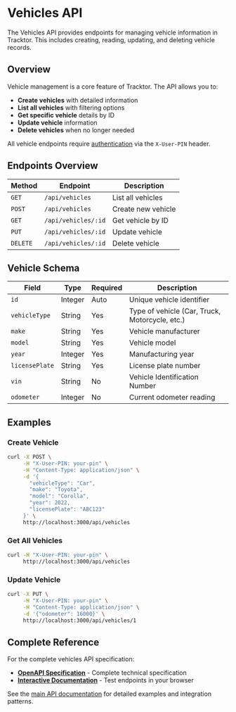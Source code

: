 # Vehicles API

The Vehicles API provides endpoints for managing vehicle information in Tracktor. This includes creating, reading, updating, and deleting vehicle records.

## Overview

Vehicle management is a core feature of Tracktor. The API allows you to:

- **Create vehicles** with detailed information
- **List all vehicles** with filtering options
- **Get specific vehicle** details by ID
- **Update vehicle** information
- **Delete vehicles** when no longer needed

All vehicle endpoints require [authentication](./authentication.md) via the `X-User-PIN` header.

## Endpoints Overview

| Method   | Endpoint            | Description        |
| -------- | ------------------- | ------------------ |
| `GET`    | `/api/vehicles`     | List all vehicles  |
| `POST`   | `/api/vehicles`     | Create new vehicle |
| `GET`    | `/api/vehicles/:id` | Get vehicle by ID  |
| `PUT`    | `/api/vehicles/:id` | Update vehicle     |
| `DELETE` | `/api/vehicles/:id` | Delete vehicle     |

## Vehicle Schema

| Field          | Type    | Required | Description                                    |
| -------------- | ------- | -------- | ---------------------------------------------- |
| `id`           | Integer | Auto     | Unique vehicle identifier                      |
| `vehicleType`  | String  | Yes      | Type of vehicle (Car, Truck, Motorcycle, etc.) |
| `make`         | String  | Yes      | Vehicle manufacturer                           |
| `model`        | String  | Yes      | Vehicle model                                  |
| `year`         | Integer | Yes      | Manufacturing year                             |
| `licensePlate` | String  | Yes      | License plate number                           |
| `vin`          | String  | No       | Vehicle Identification Number                  |
| `odometer`     | Integer | No       | Current odometer reading                       |

## Examples

<PlaceholderBlock 
  id="vehicles-api-examples"
  type="api-example" 
  message="Add comprehensive API request/response examples for all vehicle endpoints"
  priority="high"
  location="/developer-guide/api/vehicles.md"
  instructions="Include complete curl examples with actual request/response bodies, error cases, and different scenarios for each endpoint"
/>

### Create Vehicle

```bash
curl -X POST \
     -H "X-User-PIN: your-pin" \
     -H "Content-Type: application/json" \
     -d '{
       "vehicleType": "Car",
       "make": "Toyota",
       "model": "Corolla",
       "year": 2022,
       "licensePlate": "ABC123"
     }' \
     http://localhost:3000/api/vehicles
```

### Get All Vehicles

```bash
curl -H "X-User-PIN: your-pin" \
     http://localhost:3000/api/vehicles
```

### Update Vehicle

```bash
curl -X PUT \
     -H "X-User-PIN: your-pin" \
     -H "Content-Type: application/json" \
     -d '{"odometer": 16000}' \
     http://localhost:3000/api/vehicles/1
```

## Complete Reference

For the complete vehicles API specification:

- **[OpenAPI Specification](/api-specs/openapi.yaml)** - Complete technical specification
- **[Interactive Documentation](./swagger-ui.md)** - Test endpoints in your browser

<PlaceholderBlock 
  id="vehicles-api-integration-examples"
  type="api-example" 
  message="Add integration examples showing how to use the vehicles API in real applications"
  priority="medium"
  location="/developer-guide/api/vehicles.md"
  instructions="Include JavaScript/TypeScript examples, error handling patterns, and common integration scenarios"
/>

See the [main API documentation](./index.md) for detailed examples and integration patterns.
